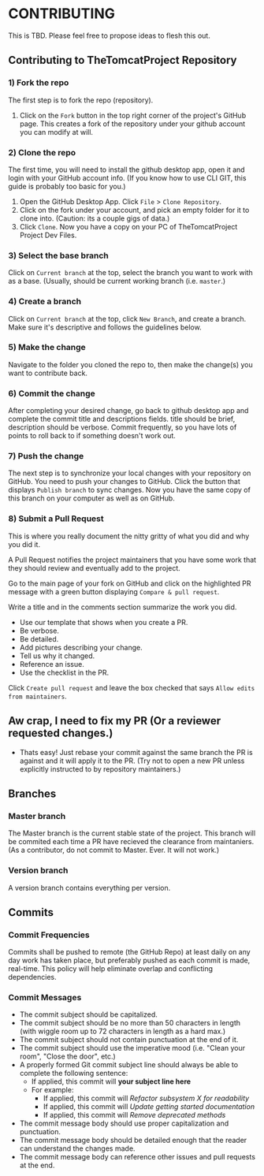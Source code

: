 # CONTRIBUTING

This is TBD. Please feel free to propose ideas to flesh this out.

## Contributing to TheTomcatProject Repository

### 1) Fork the repo

The first step is to fork the repo (repository).

1. Click on the `Fork` button in the top right corner of the project's GitHub page.
   This creates a fork of the repository under your github account you can modify at will.

### 2) Clone the repo

The first time, you will need to install the github desktop app, open it and login with your GitHub account info. (If you know how to use CLI GIT, this guide is probably too basic for you.)

1. Open the GitHub Desktop App. Click `File` > `Clone Repository`.
2. Click on the fork under your account, and pick an empty folder for it to clone into. (Caution: its a couple gigs of data.)
3. Click `Clone`.
   Now you have a copy on your PC of TheTomcatProject Project Dev Files.

### 3) Select the base branch

Click on `Current branch` at the top, select the branch you want to work with as a base. (Usually, should be current working branch (i.e. `master`.)

### 4) Create a branch

Click on `Current branch` at the top, click `New Branch`, and create a branch. Make sure it's descriptive and follows the guidelines below.

### 5) Make the change

Navigate to the folder you cloned the repo to, then make the change(s) you want to contribute back.

### 6) Commit the change

After completing your desired change, go back to github desktop app and complete the commit title and descriptions fields. title should be brief, description should be verbose. Commit frequently, so you have lots of points to roll back to if something doesn't work out.

### 7) Push the change

The next step is to synchronize your local changes with your repository on GitHub. You need to push your changes to GitHub. Click the button that displays `Publish branch` to sync changes. Now you have the same copy of this branch on your computer as well as on GitHub.

### 8) Submit a Pull Request

This is where you really document the nitty gritty of what you did and why you did it.

A Pull Request notifies the project maintainers that you have some work that they should review and eventually add to the project.

Go to the main page of your fork on GitHub and click on the highlighted PR message with a green button displaying `Compare & pull request`.

Write a title and in the comments section summarize the work you did.

- Use our template that shows when you create a PR.
- Be verbose.
- Be detailed.
- Add pictures describing your change.
- Tell us why it changed.
- Reference an issue.
- Use the checklist in the PR.

Click `Create pull request` and leave the box checked that says `Allow edits from maintainers`.

## Aw crap, I need to fix my PR (Or a reviewer requested changes.)

- Thats easy! Just rebase your commit against the same branch the PR is against and it will apply it to the PR. (Try not to open a new PR unless explicitly instructed to by repository maintainers.)

## Branches

### Master branch

The Master branch is the current stable state of the project. This branch will be commited each time a PR have recieved the clearance from maintaniers. (As a contributor, do not commit to Master. Ever. It will not work.)

### Version branch

A version branch contains everything per version.

## Commits

### Commit Frequencies

Commits shall be pushed to remote (the GitHub Repo) at least daily on any day work has taken place, but preferably pushed as each commit is made, real-time. This policy will help eliminate overlap and conflicting dependencies.

### Commit Messages

- The commit subject should be capitalized.
- The commit subject should be no more than 50 characters in length (with wiggle room up to 72 characters in length as a hard max.)
- The commit subject should not contain punctuation at the end of it.
- The commit subject should use the imperative mood (i.e. "Clean your room", "Close the door", etc.)
- A properly formed Git commit subject line should always be able to complete the following sentence:
  - If applied, this commit will **your subject line here**
  - For example:
    - If applied, this commit will _Refactor subsystem X for readability_
    - If applied, this commit will _Update getting started documentation_
    - If applied, this commit will _Remove deprecated methods_
- The commit message body should use proper capitalization and punctuation.
- The commit message body should be detailed enough that the reader can understand the changes made.
- The commit message body can reference other issues and pull requests at the end.
